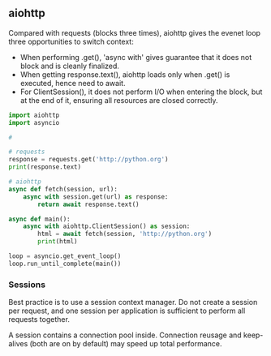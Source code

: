 ## aiohttp

Compared with requests (blocks three times), aiohttp gives the evenet loop three opportunities to switch context:
- When performing .get(), 'async with' gives guarantee that it does not block and is cleanly finalized.
- When getting response.text(), aiohttp loads only when .get() is executed, hence need to await.
- For ClientSession(), it does not perform I/O when entering the block, but at the end of it, ensuring all resources are closed correctly.

```py
import aiohttp
import asyncio

# 

# requests
response = requests.get('http://python.org')
print(response.text)

# aiohttp
async def fetch(session, url):
    async with session.get(url) as response:
        return await response.text()

async def main():
    async with aiohttp.ClientSession() as session:
        html = await fetch(session, 'http://python.org')
        print(html)

loop = asyncio.get_event_loop()
loop.run_until_complete(main())
```

### Sessions

Best practice is to use a session context manager. Do not create a session per request, and one session per application is sufficient to perform all requests together.

A session contains a connection pool inside. Connection reusage and keep-alives (both are on by default) may speed up total performance.
